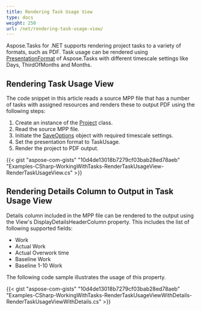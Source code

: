 ```yaml
---
title: Rendering Task Usage View
type: docs
weight: 250
url: /net/rendering-task-usage-view/
---
```


Aspose.Tasks for .NET supports rendering project tasks to a variety of formats, such as PDF. Task usage can be rendered using [PresentationFormat](https://apireference.aspose.com/tasks/net/aspose.tasks.visualization/presentationformat) of Aspose.Tasks with different timescale settings like Days, ThirdOfMonths and Months.

## **Rendering Task Usage View**
The code snippet in this article reads a source MPP file that has a number of tasks with assigned resources and renders these to output PDF using the following steps:

1. Create an instance of the [Project](https://apireference.aspose.com/tasks/net/aspose.tasks/project) class.
2. Read the source MPP file.
3. Initiate the [SaveOptions](https://apireference.aspose.com/tasks/net/aspose.tasks.saving/saveoptions) object with required timescale settings.
4. Set the presentation format to TaskUsage.
5. Render the project to PDF output.

{{< gist "aspose-com-gists" "10d4de13018b7279cf03bab28ed78aeb" "Examples-CSharp-WorkingWithTasks-RenderTaskUsageView-RenderTaskUsageView.cs" >}}
## **Rendering Details Column to Output in Task Usage View**
Details column included in the MPP file can be rendered to the output using the View's DisplayDetailsHeaderColumn property. This includes the list of following supported fields:

- Work
- Actual Work
- Actual Overwork time
- Baseline Work
- Baseline 1-10 Work

The following code sample illustrates the usage of this property.

{{< gist "aspose-com-gists" "10d4de13018b7279cf03bab28ed78aeb" "Examples-CSharp-WorkingWithTasks-RenderTaskUsageViewWithDetails-RenderTaskUsageViewWithDetails.cs" >}}

